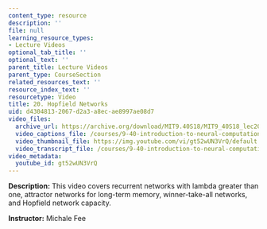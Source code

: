 ```yaml
---
content_type: resource
description: ''
file: null
learning_resource_types:
- Lecture Videos
optional_tab_title: ''
optional_text: ''
parent_title: Lecture Videos
parent_type: CourseSection
related_resources_text: ''
resource_index_text: ''
resourcetype: Video
title: 20. Hopfield Networks
uid: d4304813-2067-d2a3-a8ec-ae8997ae08d7
video_files:
  archive_url: https://archive.org/download/MIT9.40S18/MIT9_40S18_lec20_300k.mp4
  video_captions_file: /courses/9-40-introduction-to-neural-computation-spring-2018/6938bfa81eeb5f6fbf1fd0f854cdb04e_gt52wUN3VrQ.vtt
  video_thumbnail_file: https://img.youtube.com/vi/gt52wUN3VrQ/default.jpg
  video_transcript_file: /courses/9-40-introduction-to-neural-computation-spring-2018/9009d965e2f628a17e19db3c99d52779_gt52wUN3VrQ.pdf
video_metadata:
  youtube_id: gt52wUN3VrQ
---
```


**Description:** This video covers recurrent networks with lambda greater than one, attractor networks for long-term memory, winner-take-all networks, and Hopfield network capacity.

**Instructor:** Michale Fee